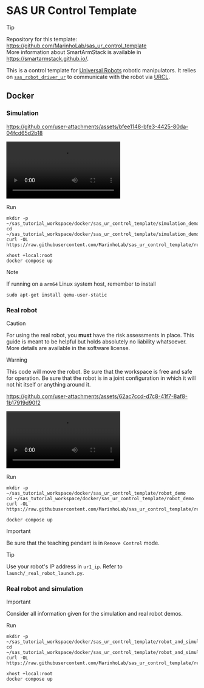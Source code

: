 # SAS UR Control Template

> [!TIP]
> Repository for this template: https://github.com/MarinhoLab/sas_ur_control_template \
> More information about SmartArmStack is available in https://smartarmstack.github.io/.

This is a control template for [Universal Robots](https://www.universal-robots.com) robotic manipulators. It relies on [`sas_robot_driver_ur`](https://github.com/MarinhoLab/sas_robot_driver_ur) to communicate
with the robot via [URCL](https://github.com/UniversalRobots/Universal_Robots_Client_Library).

## Docker

### Simulation

https://github.com/user-attachments/assets/bfee1148-bfe3-4425-80da-04fcd65d2b18

![](./sas_urct_simulation.mp4)

Run

```commandline
mkdir -p ~/sas_tutorial_workspace/docker/sas_ur_control_template/simulation_demo
cd ~/sas_tutorial_workspace/docker/sas_ur_control_template/simulation_demo
curl -OL https://raw.githubusercontent.com/MarinhoLab/sas_ur_control_template/refs/heads/main/.devel/simulation_demo/compose.yml

xhost +local:root
docker compose up
```

> [!NOTE]
> If running on a `arm64` Linux system host, remember to install
> ```commandline
> sudo apt-get install qemu-user-static
> ```

### Real robot

> [!CAUTION]
> For using the real robot, you **must** have the risk assessments in place. 
> This guide is meant to be helpful but holds absolutely no liability whatsoever. More details are available in the software license.

> [!WARNING]
> This code will move the robot. Be sure that the workspace is free and safe for operation.
> Be sure that the robot is in a joint configuration in which it will not hit itself or anything around it. 

https://github.com/user-attachments/assets/62ac7ccd-d7c8-41f7-8af8-1b17919d90f2

![](./sas_urct_realrobot.mp4)

Run

```commandline
mkdir -p ~/sas_tutorial_workspace/docker/sas_ur_control_template/robot_demo
cd ~/sas_tutorial_workspace/docker/sas_ur_control_template/robot_demo
curl -OL https://raw.githubusercontent.com/MarinhoLab/sas_ur_control_template/refs/heads/main/.devel/robot_demo/compose.yml

docker compose up
```
> [!IMPORTANT]
> Be sure that the teaching pendant is in `Remove Control` mode.

> [!TIP]
> Use your robot's IP address in `ur1_ip`. Refer to `launch/_real_robot_launch.py`.

### Real robot and simulation

> [!IMPORTANT]
> Consider all information given for the simulation and real robot demos.

Run

```commandline
mkdir -p ~/sas_tutorial_workspace/docker/sas_ur_control_template/robot_and_simulation_demo
cd ~/sas_tutorial_workspace/docker/sas_ur_control_template/robot_and_simulation_demo
curl -OL https://raw.githubusercontent.com/MarinhoLab/sas_ur_control_template/refs/heads/main/.devel/robot_and_simulation_demo/compose.yml

xhost +local:root
docker compose up
```
